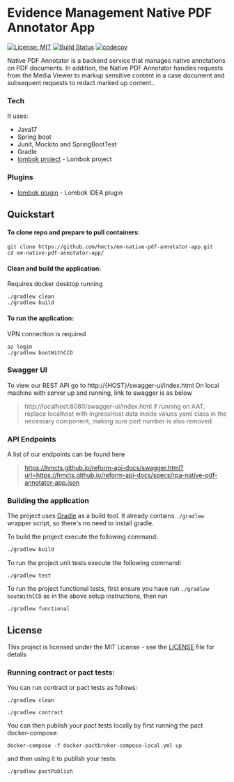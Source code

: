 # Evidence Management Native PDF Annotator App
[![License: MIT](https://img.shields.io/badge/License-MIT-yellow.svg)](https://opensource.org/licenses/MIT)
[![Build Status](https://travis-ci.org/hmcts/rpa-native-pdf-annotator-app.svg?branch=master)](https://travis-ci.org/hmcts/rpa-native-pdf-annotator-app)
[![codecov](https://codecov.io/gh/hmcts/rpa-native-pdf-annotator-app/branch/master/graph/badge.svg)](https://codecov.io/gh/hmcts/rpa-native-pdf-annotator-app)

Native PDF Annotator is a backend service that manages native annotations on PDF documents. 
In addition, the Native PDF Annotator handles requests from the Media Viewer to markup sensitive content in a case document and subsequent requests to redact marked up content..

### Tech

It uses:

* Java17
* Spring boot
* Junit, Mockito and SpringBootTest
* Gradle
* [lombok project](https://projectlombok.org/) - Lombok project

### Plugins
* [lombok plugin](https://plugins.jetbrains.com/idea/plugin/6317-lombok-plugin) - Lombok IDEA plugin

## Quickstart

#### To clone repo and prepare to pull containers:
```
git clone https://github.com/hmcts/em-native-pdf-annotator-app.git
cd em-native-pdf-annotator-app/
```

#### Clean and build the application:

Requires docker desktop running

```
./gradlew clean
./gradlew build
```

#### To run the application:

VPN connection is required

```
az login
./gradlew bootWithCCD
```


### Swagger UI
To view our REST API go to http://{HOST}/swagger-ui/index.html
On local machine with server up and running, link to swagger is as below
> http://localhost:8080/swagger-ui/index.html
> if running on AAT, replace localhost with ingressHost data inside values.yaml class in the necessary component, making sure port number is also removed.

### API Endpoints
A list of our endpoints can be found here
> https://hmcts.github.io/reform-api-docs/swagger.html?url=https://hmcts.github.io/reform-api-docs/specs/rpa-native-pdf-annotator-app.json

### Building the application

The project uses [Gradle](https://gradle.org) as a build tool. It already contains
`./gradlew` wrapper script, so there's no need to install gradle.

To build the project execute the following command:

```bash
./gradlew build
```

To run the project unit tests execute the following command:

```
./gradlew test
```

To run the project functional tests, first ensure you have run `./gradlew bootWithCCD` as in the above setup instructions, then run
```
./gradlew functional 
```

## License

This project is licensed under the MIT License - see the [LICENSE](LICENSE) file for details

### Running contract or pact tests:

You can run contract or pact tests as follows:

```
./gradlew clean
```

```
./gradlew contract
```

You can then publish your pact tests locally by first running the pact docker-compose:

```
docker-compose -f docker-pactbroker-compose-local.yml up
```

and then using it to publish your tests:

```
./gradlew pactPublish
```
